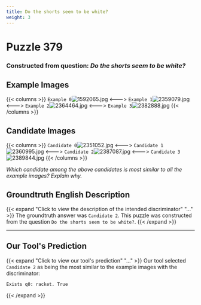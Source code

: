 ```yaml
---
title: Do the shorts seem to be white?
weight: 3
---
```


# Puzzle 379
### Constructed from question: _Do the shorts seem to be white?_


## Example Images
{{< columns >}}
`Example 0`![1592065.jpg](/gqa_images/1592065.jpg)
<--->
`Example 1`![2359079.jpg](/gqa_images/2359079.jpg)
<--->
`Example 2`![2364464.jpg](/gqa_images/2364464.jpg)
<--->
`Example 3`![2382888.jpg](/gqa_images/2382888.jpg)
{{< /columns >}}

## Candidate Images
{{< columns >}}
`Candidate 0`![2351052.jpg](/gqa_images/2351052.jpg)
<--->
`Candidate 1`![2360995.jpg](/gqa_images/2360995.jpg)
<--->
`Candidate 2`![2387087.jpg](/gqa_images/2387087.jpg)
<--->
`Candidate 3`![2389844.jpg](/gqa_images/2389844.jpg)
{{< /columns >}}

*Which candidate among the above candidates is most similar to all the example images? Explain why.*

## Groundtruth English Description

{{< expand "Click to view the description of the intended discriminator" "..." >}}
The groundtruth answer was `Candidate 2`. This puzzle was constructed from the question `Do the shorts seem to be white?`.
{{< /expand >}}

---

## Our Tool's Prediction

{{< expand "Click to view our tool's prediction" "..." >}}
Our tool selected `Candidate 2` as being the most similar to the example images with the discriminator:
```plaintext
Exists q0: racket. True
```
{{< /expand >}}
